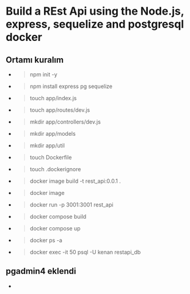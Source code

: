 # Build a REst Api using the Node.js, express, sequelize and postgresql docker

## Ortamı kuralım

- > npm init -y

- > npm install express pg sequelize

- > touch  app/index.js

- > touch app/routes/dev.js

- > mkdir app/controllers/dev.js

- > mkdir app/models

- > mkdir app/util

- > touch Dockerfile

- > touch .dockerignore

- > docker image build -t rest_api:0.0.1 .

- > docker image

- > docker run -p 3001:3001 rest_api

- > docker compose build

- > docker compose up

- > docker ps -a

- > docker exec -it 50  psql -U kenan restapi_db

## pgadmin4 eklendi

- 


